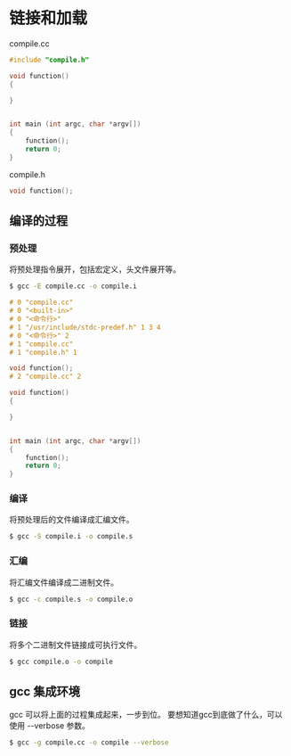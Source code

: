 # 链接和加载

compile.cc

```c
#include "compile.h"

void function()
{

}


int main (int argc, char *argv[])
{
    function();
    return 0;
}
```

compile.h

```c
void function();
```


## 编译的过程

### 预处理

将预处理指令展开，包括宏定义，头文件展开等。

```bash
$ gcc -E compile.cc -o compile.i
```

```c
# 0 "compile.cc"
# 0 "<built-in>"
# 0 "<命令行>"
# 1 "/usr/include/stdc-predef.h" 1 3 4
# 0 "<命令行>" 2
# 1 "compile.cc"
# 1 "compile.h" 1

void function();
# 2 "compile.cc" 2

void function()
{

}


int main (int argc, char *argv[])
{
    function();
    return 0;
}
```

### 编译

将预处理后的文件编译成汇编文件。

```bash
$ gcc -S compile.i -o compile.s
```

### 汇编

将汇编文件编译成二进制文件。

```bash
$ gcc -c compile.s -o compile.o
```

### 链接

将多个二进制文件链接成可执行文件。

```bash
$ gcc compile.o -o compile
```

## gcc 集成环境

gcc 可以将上面的过程集成起来，一步到位。
要想知道gcc到底做了什么，可以使用 --verbose 参数。

```bash
$ gcc -g compile.cc -o compile --verbose
```
